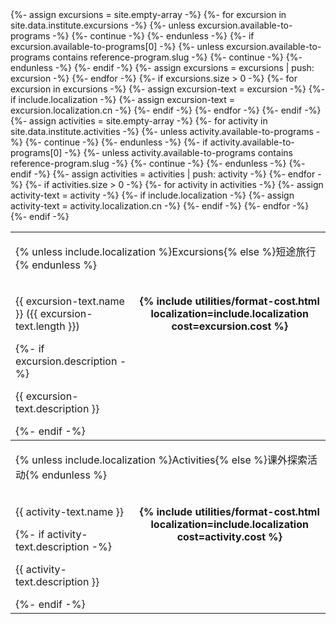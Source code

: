 <table>
{%- assign excursions = site.empty-array -%}
{%- for excursion in site.data.institute.excursions -%}
    {%- unless excursion.available-to-programs -%}
        {%- continue -%}
    {%- endunless -%}
    {%- if excursion.available-to-programs[0] -%}
        {%- unless excursion.available-to-programs contains reference-program.slug -%}
            {%- continue -%}
        {%- endunless -%}
    {%- endif -%}
    {%- assign excursions = excursions | push: excursion -%}
{%- endfor -%}
{%- if excursions.size > 0 -%}
    <tbody>
        <tr class="header"><td colspan="2"><p>{% unless include.localization %}Excursions{% else %}短途旅行{% endunless %}</p></td></tr>
    {%- for excursion in excursions -%}
        {%- assign excursion-text = excursion -%}
        {%- if include.localization -%}
            {%- assign excursion-text = excursion.localization.cn -%}
        {%- endif -%}
        <tr>
            <td>
                <p class="name">{{ excursion-text.name }} ({{ excursion-text.length }})</p>
                {%- if excursion.description -%}
                <p class="description">{{ excursion-text.description }}</p>
                {%- endif -%}
            </td><td class="cost" align="center" valign="top"><p><strong>{% include utilities/format-cost.html localization=include.localization cost=excursion.cost %}</strong></p></td>
        </tr>
    {%- endfor -%}
    </tbody>
{%- endif -%}
{%- assign activities = site.empty-array -%}
{%- for activity in site.data.institute.activities -%}
    {%- unless activity.available-to-programs -%}
        {%- continue -%}
    {%- endunless -%}
    {%- if activity.available-to-programs[0] -%}
        {%- unless activity.available-to-programs contains reference-program.slug -%}
            {%- continue -%}
        {%- endunless -%}
    {%- endif -%}
    {%- assign activities = activities | push: activity -%}
{%- endfor -%}
{%- if activities.size > 0 -%}
    <tbody>
        <tr class="header"><td colspan="2"><p>{% unless include.localization %}Activities{% else %}课外探索活动{% endunless %}</p></td></tr>
    {%- for activity in activities -%}
        {%- assign activity-text = activity -%}
        {%- if include.localization -%}
            {%- assign activity-text = activity.localization.cn -%}
        {%- endif -%}
        <tr>
            <td>
                <p class="name">{{ activity-text.name }}</p>
                {%- if activity-text.description -%}
                <p class="description">{{ activity-text.description }}</p>
                {%- endif -%}
            </td>
            <td class="cost" align="center" valign="top"><p><strong>{% include utilities/format-cost.html localization=include.localization cost=activity.cost %}</strong></p></td></tr>
    {%- endfor -%}
    </tbody>
{%- endif -%}
</table>